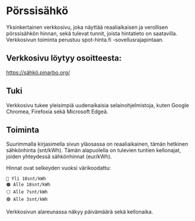 
# Pörssisähkö

Yksinkertainen verkkosivu, joka näyttää reaaliaikaisen ja verollisen pörssisähkön hinnan, sekä tulevat tunnit, joista hintatieto on saatavilla. Verkkosivun toiminta perustuu spot-hinta.fi -sovellusrajapintaan.



## Verkkosivu löytyy osoitteesta:

https://sähkö.pinarbo.org/

## Tuki

Verkkosivu tukee yleisimpiä uudenaikaisia selainohjelmistoja, kuten Google Chromea, Firefoxia sekä Microsoft Edgeä.

## Toiminta
Suurimmalla kirjasimella sivun yläosassa on reaaliaikainen, tämän hetkinen sähkönhinta (snt/kWh). Tämän alapuolella on tulevien tuntien kellonajat, joiden yhteydessä sähkönhinnat (eur/kWh).

Hinnat ovat selkeyden vuoksi värikoodattu:

```
🔴 Yli 18snt/kWh
🟠 Alle 18snt/kWh
⚪ Alle 7snt/kWh
🟢 Alle 3snt/kWh

```
Verkkosivun alareunassa näkyy päivämäärä sekä kellonaika.
